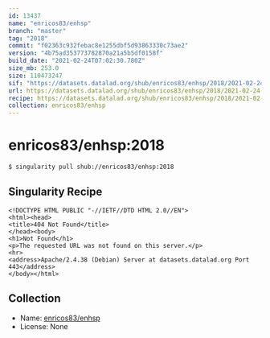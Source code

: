 ```yaml
---
id: 13437
name: "enricos83/enhsp"
branch: "master"
tag: "2018"
commit: "f02363c932febac8e1255dbf5d93863330c73ae2"
version: "4b75ad353773782870a21a5b5df0158f"
build_date: "2021-02-24T07:02:30.780Z"
size_mb: 253.0
size: 110473247
sif: "https://datasets.datalad.org/shub/enricos83/enhsp/2018/2021-02-24-f02363c9-4b75ad35/4b75ad353773782870a21a5b5df0158f.sif"
url: https://datasets.datalad.org/shub/enricos83/enhsp/2018/2021-02-24-f02363c9-4b75ad35/
recipe: https://datasets.datalad.org/shub/enricos83/enhsp/2018/2021-02-24-f02363c9-4b75ad35/Singularity
collection: enricos83/enhsp
---
```


# enricos83/enhsp:2018

```bash
$ singularity pull shub://enricos83/enhsp:2018
```

## Singularity Recipe

```singularity
<!DOCTYPE HTML PUBLIC "-//IETF//DTD HTML 2.0//EN">
<html><head>
<title>404 Not Found</title>
</head><body>
<h1>Not Found</h1>
<p>The requested URL was not found on this server.</p>
<hr>
<address>Apache/2.4.38 (Debian) Server at datasets.datalad.org Port 443</address>
</body></html>
```

## Collection

 - Name: [enricos83/enhsp](https://github.com/enricos83/enhsp)
 - License: None

